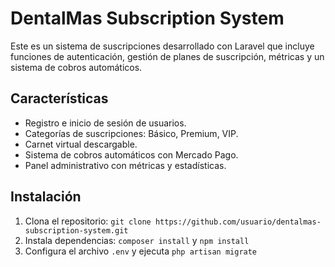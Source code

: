 # DentalMas Subscription System
Este es un sistema de suscripciones desarrollado con Laravel que incluye funciones de autenticación, gestión de planes de suscripción, métricas y un sistema de cobros automáticos.

## Características
- Registro e inicio de sesión de usuarios.
- Categorías de suscripciones: Básico, Premium, VIP.
- Carnet virtual descargable.
- Sistema de cobros automáticos con Mercado Pago.
- Panel administrativo con métricas y estadísticas.

## Instalación
1. Clona el repositorio: `git clone https://github.com/usuario/dentalmas-subscription-system.git`
2. Instala dependencias: `composer install` y `npm install`
3. Configura el archivo `.env` y ejecuta `php artisan migrate`
   

